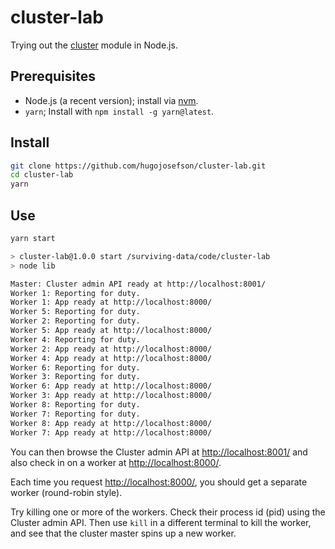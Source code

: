 # cluster-lab

Trying out the [cluster](https://nodejs.org/api/cluster.html#cluster_cluster)
module in Node.js.

## Prerequisites

- Node.js (a recent version); install via
  [nvm](https://github.com/nvm-sh/nvm#installing-and-updating).
- `yarn`; Install with `npm install -g yarn@latest`.

## Install

```bash
git clone https://github.com/hugojosefson/cluster-lab.git
cd cluster-lab
yarn
```

## Use

```bash
yarn start

> cluster-lab@1.0.0 start /surviving-data/code/cluster-lab
> node lib

Master: Cluster admin API ready at http://localhost:8001/
Worker 1: Reporting for duty.
Worker 1: App ready at http://localhost:8000/
Worker 5: Reporting for duty.
Worker 2: Reporting for duty.
Worker 5: App ready at http://localhost:8000/
Worker 4: Reporting for duty.
Worker 2: App ready at http://localhost:8000/
Worker 4: App ready at http://localhost:8000/
Worker 6: Reporting for duty.
Worker 3: Reporting for duty.
Worker 6: App ready at http://localhost:8000/
Worker 3: App ready at http://localhost:8000/
Worker 8: Reporting for duty.
Worker 7: Reporting for duty.
Worker 8: App ready at http://localhost:8000/
Worker 7: App ready at http://localhost:8000/
```

You can then browse the Cluster admin API at
[http://localhost:8001/](http://localhost:8001/) and also check in on a worker
at [http://localhost:8000/](http://localhost:8000/).

Each time you request [http://localhost:8000/](http://localhost:8000/), you
should get a separate worker (round-robin style).

Try killing one or more of the workers. Check their process id (pid) using the
Cluster admin API. Then use `kill` in a different terminal to kill the worker,
and see that the cluster master spins up a new worker.
